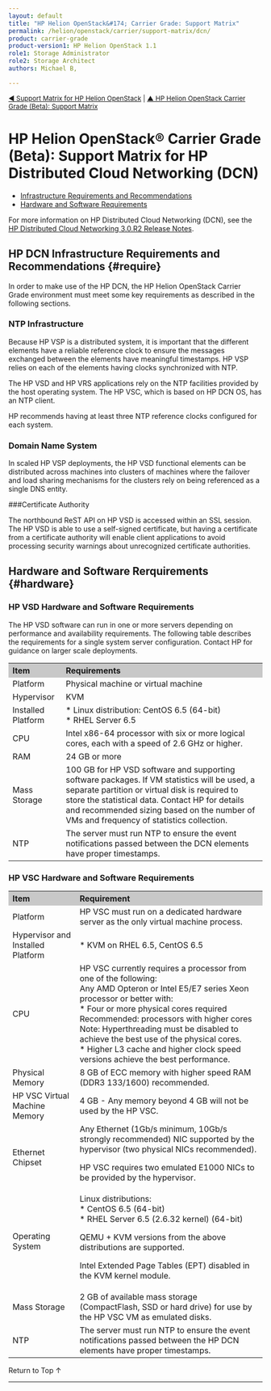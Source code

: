 ```yaml
---
layout: default
title: "HP Helion OpenStack&#174; Carrier Grade: Support Matrix"
permalink: /helion/openstack/carrier/support-matrix/dcn/
product: carrier-grade
product-version1: HP Helion OpenStack 1.1
role1: Storage Administrator
role2: Storage Architect
authors: Michael B, 

---
```

<!--UNDER REVISION-->

<script>

function PageRefresh {
onLoad="window.refresh"
}

PageRefresh();

</script>

<p style="font-size: small;"> <a href="/helion/openstack/carrier/support-matrix/">&#9664; Support Matrix for HP Helion OpenStack</a> | <a href="/helion/openstack/carrier/support-matrix/">&#9650; HP Helion OpenStack Carrier Grade (Beta): Support Matrix</a>  </p>

# HP Helion OpenStack&#174; Carrier Grade (Beta): Support Matrix for HP Distributed Cloud Networking (DCN)

* [Infrastructure Requirements and Recommendations](#require)
* [Hardware and Software Requirements](#hardware)

For more information on HP Distributed Cloud Networking (DCN), see the [HP Distributed Cloud Networking 3.0.R2 
Release Notes](http://h20565.www2.hp.com/portal/site/hpsc/template.PAGE/public/psi/manualsResults/?sp4ts.oid=7268885&spf_p.tpst=psiContentResults&spf_p.prp_psiContentResults=wsrp-navigationalState%3Daction%253Dmanualslist%257Ccontentid%253DGeneral-Reference%257Clang%253Den&javax.portlet.begCacheTok=com.vignette.cachetoken&javax.portlet.endCacheTok=com.vignette.cachetoken).

## HP DCN Infrastructure Requirements and Recommendations {#require}
<!-- Taken from HP Distributed Cloud Networking 3.0.R2
Installation Guide -->

In order to make use of the HP DCN, the HP Helion OpenStack Carrier Grade environment must meet some key requirements as described in the following sections.

### NTP Infrastructure

Because HP VSP is a distributed system, it is important that the different elements have a reliable reference clock to ensure the messages exchanged between the elements have meaningful timestamps. HP VSP relies on each of the elements having clocks synchronized with
NTP.

The HP VSD and HP VRS applications rely on the NTP facilities provided by the host operating system. The HP VSC, which is based on HP DCN OS, has an NTP client.

HP recommends having at least three NTP reference clocks configured for each system.

### Domain Name System

In scaled HP VSP deployments, the HP VSD functional elements can be distributed across machines into clusters of machines where the failover and load sharing mechanisms for the clusters rely on being referenced as a single DNS entity.

###Certificate Authority

The northbound ReST API on HP VSD is accessed within an SSL session. The HP VSD is able to use a self-signed certificate, but having a certificate from a certificate authority will enable client applications to avoid processing security warnings about unrecognized certificate authorities.

## Hardware and Software Rerquirements {#hardware}
<!-- From DCN 3.0.R2 Release Notes http://h20565.www2.hp.com/hpsc/doc/public/display?sp4ts.oid=7268885&docId=emr_na-c04495116&docLocale=en_US -->

### HP VSD Hardware and Software Requirements

The HP VSD software can run in one or more servers depending on performance and availability requirements. The following table describes the requirements for a single system server configuration. Contact HP for 
guidance on larger scale deployments.


<table style="text-align: left; vertical-align: top;">

<tr style="background-color: #C8C8C8; text-align: left; vertical-align: top;">
<th>Item</th><th>Requirements</th>
<tr>
<td>Platform</td><td>Physical machine or virtual machine</td></tr>
<tr>
<td>Hypervisor</td><td>KVM</td></tr>
<tr>
<td>Installed Platform</td><td>* Linux distribution: CentOS 6.5 (64-bit)
<br>* RHEL Server 6.5</td></tr>
<tr>
<td>CPU</td><td>Intel x86-64 processor with six or more logical cores, each with a speed of 2.6 GHz or higher.</td></tr>
<tr>
<td>RAM</td><td>24 GB or more</td></tr>
<tr>
<td>Mass Storage</td><td>100 GB for HP VSD software and supporting software packages. If VM statistics will be used, a separate partition or virtual disk is required to store the statistical data. Contact HP for 
details and recommended sizing based on the number of 
VMs and frequency of statistics collection.</td></tr>
<tr>
<td>
NTP</td><td>The server must run NTP to ensure the event notifications passed between the DCN elements have proper timestamps.</td>
</table>

### HP VSC Hardware and Software Requirements




<table style="text-align: left; vertical-align: top;">

<tr style="background-color: #C8C8C8; text-align: left; vertical-align: top;">
<th>Item</th><th>Requirement</th></tr>
<tr>
<td>Platform</td><td>HP VSC must run on a dedicated hardware server as the only virtual machine process.</td></tr>
<tr>
<td>Hypervisor and Installed Platform</td><td>* KVM on RHEL 6.5, CentOS 6.5</td></tr>
<tr>
<td>CPU</td><td>HP VSC currently requires a processor from one of the following:
<br>Any AMD Opteron or Intel E5/E7 series Xeon processor or better with:
<br>* Four or more physical cores required
Recommended: processors with higher cores
Note: Hyperthreading must be disabled to achieve the 
best use of the physical cores.
<br>* Higher L3 cache and higher clock speed versions 
achieve the best performance. </td></tr>
<tr>
<td>Physical Memory</td><td>8 GB of ECC memory with higher speed RAM (DDR3 133/1600) recommended. </td></tr>
<tr>
<td>HP VSC Virtual Machine Memory</td><td>4 GB - Any memory beyond 4 GB will not be used by the HP VSC.</td></tr>
<tr>
<td>Ethernet Chipset</td><td>Any Ethernet (1Gb/s minimum, 10Gb/s strongly recommended) NIC supported by the hypervisor (two physical NICs recommended).

HP VSC requires two emulated E1000 NICs to be provided 
by the hypervisor.</td></tr>
<tr>
<td>
Operating System</td><td>Linux distributions:
<br>* CentOS 6.5 (64-bit)
<br>* RHEL Server 6.5 (2.6.32 kernel) (64-bit)

QEMU + KVM versions from the above distributions are 
supported.

Intel Extended Page Tables (EPT) disabled in the KVM kernel module.</td></tr>
<tr>
<td>Mass Storage</td><td>2 GB of available mass storage (CompactFlash, SSD or hard drive) for use by the HP VSC VM as emulated disks.</td></tr>
<tr>
<td>NTP</td><td>The server must run NTP to ensure the event notifications passed between the HP DCN elements have proper timestamps.</td></tr>
</table>



<a href="#top" style="padding:14px 0px 14px 0px; text-decoration: none;"> Return to Top &#8593; </a>

----
